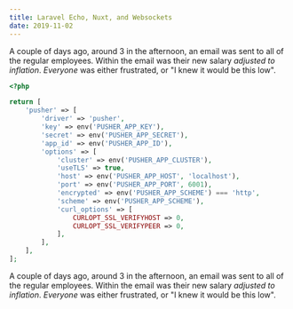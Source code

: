 ```yaml
---
title: Laravel Echo, Nuxt, and Websockets
date: 2019-11-02
---
```

A couple of days ago, around 3 in the afternoon, an email was sent to all of the regular employees. Within the email was their new salary _adjusted to inflation_. _Everyone_ was either frustrated, or "I knew it would be this low".

``` php
<?php

return [
    'pusher' => [
        'driver' => 'pusher',
        'key' => env('PUSHER_APP_KEY'),
        'secret' => env('PUSHER_APP_SECRET'),
        'app_id' => env('PUSHER_APP_ID'),
        'options' => [
            'cluster' => env('PUSHER_APP_CLUSTER'),
            'useTLS' => true,
            'host' => env('PUSHER_APP_HOST', 'localhost'),
            'port' => env('PUSHER_APP_PORT', 6001),
            'encrypted' => env('PUSHER_APP_SCHEME') === 'http',
            'scheme' => env('PUSHER_APP_SCHEME'),
            'curl_options' => [
                CURLOPT_SSL_VERIFYHOST => 0,
                CURLOPT_SSL_VERIFYPEER => 0,
            ],
        ],
    ],
];
```

A couple of days ago, around 3 in the afternoon, an email was sent to all of the regular employees. Within the email was their new salary _adjusted to inflation_. _Everyone_ was either frustrated, or "I knew it would be this low".
